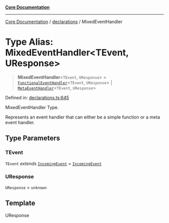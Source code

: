 [**Core Documentation**](../../README.md)

***

[Core Documentation](../../README.md) / [declarations](../README.md) / MixedEventHandler

# Type Alias: MixedEventHandler\<TEvent, UResponse\>

> **MixedEventHandler**\<`TEvent`, `UResponse`\> = [`FunctionalEventHandler`](FunctionalEventHandler.md)\<`TEvent`, `UResponse`\> \| [`MetaEventHandler`](../interfaces/MetaEventHandler.md)\<`TEvent`, `UResponse`\>

Defined in: [declarations.ts:645](https://github.com/stonemjs/core/blob/b1f29857c7f1e529739f22d486494bed3b22d2c6/src/declarations.ts#L645)

MixedEventHandler Type.

Represents an event handler that can either be a simple function or a meta event handler.

## Type Parameters

### TEvent

`TEvent` *extends* [`IncomingEvent`](../../events/IncomingEvent/classes/IncomingEvent.md) = [`IncomingEvent`](../../events/IncomingEvent/classes/IncomingEvent.md)

### UResponse

`UResponse` = `unknown`

## Template

UResponse
